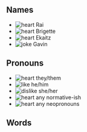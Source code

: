 ## Names

- ![heart]() Rai
- ![heart]() Brigette
- ![heart]() Ekaitz
- ![joke]() Gavin

## Pronouns

- ![heart]() they/them
- ![like]() he/him
- ![dislike]() she/her
- ![heart]() any normative-ish
- ![heart]() any neopronouns

## Words

